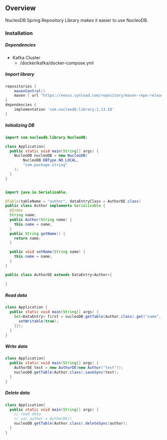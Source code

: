 ## Overview
NucleoDB Spring Repository Library makes it easier to use NucleoDB.

### Installation

##### Dependencies

* Kafka Cluster
  * /docker/kafka/docker-compose.yml

##### Import library
```groovy
repositories {
    mavenCentral()
    maven { url "https://nexus.synload.com/repository/maven-repo-releases/" }
}
dependencies {
    implementation 'com.nucleodb:library:1.13.18'
}
```

##### Initializing DB
```java
import com.nucleodb.library.NucleoDB;

class Application{
  public static void main(String[] args) {
    NucleoDB nucleoDB = new NucleoDB(
        NucleoDB.DBType.NO_LOCAL,
        "com.package.string"
    );
  }
}
```

```java

import java.io.Serializable;

@Table(tableName = "author", dataEntryClass = AuthorDE.class)
public class Author implements Serializable {
  @Index
  String name;
  public Author(String name) {
    this.name = name;
  }
  public String getName() {
    return name;
  }

  public void setName(String name) {
    this.name = name;
  }
}

public class AuthorDE extends DataEntry<Author>{
  
}
```

##### Read data
```java
class Application {
  public static void main(String[] args) {
    Set<DataEntry> first = nucleoDB.getTable(Author.class).get("name", "test", new DataEntryProjection(){{
      setWritable(true);
    }});
  }
}
```

##### Write data

```java
class Application{
  public static void main(String[] args) {
    AuthorDE test = new AuthorDE(new Author("test"));
    nucleoDB.getTable(Author.class).saveSync(test);
  }
}
```

##### Delete data

```java
class Application{
  public static void main(String[] args) { 
    // read data 
    // var author = AuthorDE()
    nucleoDB.getTable(Author.class).deleteSync(author);
  }
}
```